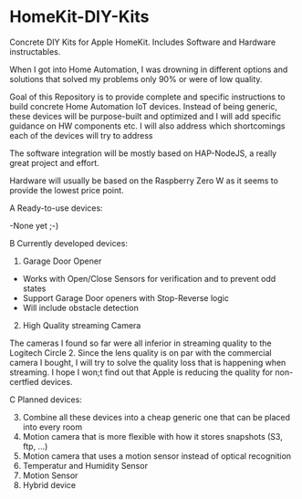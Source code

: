 # HomeKit-DIY-Kits
Concrete DIY Kits for Apple HomeKit. Includes Software and Hardware instructables.

When I got into Home Automation, I was drowning in different options and solutions that solved my problems only 90% or were of low quality.

Goal of this Repository is to provide complete and specific instructions to build concrete Home Automation IoT devices. Instead of being generic, these devices will be purpose-built and optimized and I will add specific guidance on HW components etc. I will also address which shortcomings each of the devices will try to address

The software integration will be mostly based on HAP-NodeJS, a really great project and effort.

Hardware will usually be based on the Raspberry Zero W as it seems to provide the lowest price point.

A Ready-to-use devices:

-None yet ;-)

B Currently developed devices:

1) Garage Door Opener

- Works with Open/Close Sensors for verification and to prevent odd states
- Support Garage Door openers with Stop-Reverse logic
- Will include obstacle detection

2) High Quality streaming Camera

The cameras I found so far were all inferior in streaming quality to the Logitech Circle 2. Since the lens quality is on par with the commercial camera I bought, I will try to solve the quality loss that is happening when streaming. I hope I won;t find out that Apple is reducing the quality for non-certfied devices.


C Planned devices:

3) Combine all these devices into a cheap generic one that can be placed into every room
4) Motion camera that is more flexible with how it stores snapshots (S3, ftp, ...)
5) Motion camera that uses a motion sensor instead of optical recognition
6) Temperatur and Humidity Sensor
7) Motion Sensor
8) Hybrid device
